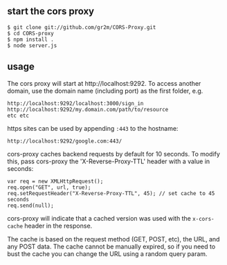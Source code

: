 ## start the cors proxy

    $ git clone git://github.com/gr2m/CORS-Proxy.git
    $ cd CORS-proxy
    $ npm install .
    $ node server.js

## usage

The cors proxy will start at http://localhost:9292. To access another domain, use the domain name (including port) as the first folder, e.g.

    http://localhost:9292/localhost:3000/sign_in
    http://localhost:9292/my.domain.com/path/to/resource
    etc etc

https sites can be used by appending `:443` to the hostname:

    http://localhost:9292/google.com:443/

cors-proxy caches backend requests by default for 10 seconds.  To modify this, pass cors-proxy the 'X-Reverse-Proxy-TTL' header with a value in seconds:

    var req = new XMLHttpRequest();
    req.open("GET", url, true);
    req.setRequestHeader("X-Reverse-Proxy-TTL", 45); // set cache to 45 seconds
    req.send(null);

cors-proxy will indicate that a cached version was used with the `x-cors-cache` header in the response.

The cache is based on the request method (GET, POST, etc), the URL, and any POST data.  The cache cannot be manually expired, so if you need to bust the cache you can change the URL using a random query param.


